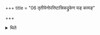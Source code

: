 +++
title = "06 तृतीयेनोपरिष्टात्त्रिकद्रुकेण यङ् कामङ्"

+++

<details><summary>थिते</summary>

तृतीयेनोपरिष्टात्त्रिकद्रुकेण यं कामं कामयते तमभ्यश्नुते ६
</details>
